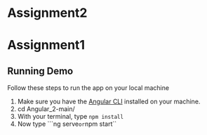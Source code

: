 # Assignment2

# Assignment1

Running Demo
--------------------------
Follow these steps to run the app on your local machine
 
 1. Make sure you have the [Angular CLI](https://angular.io) installed on your machine.
 2. cd Angular_2-main/
 3. With your terminal, type ```npm install```
 4. Now type ```ng serve` or `npm start``


